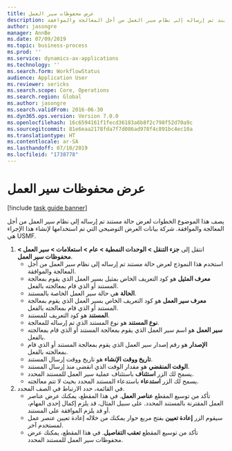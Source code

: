 ```yaml
---
title: عرض محفوظات سير العمل
description: يصف هذا الموضوع الخطوات لعرض حالة مستند تم إرساله إلى نظام سير العمل من أجل المعالجة والموافقة.
author: jasongre
manager: AnnBe
ms.date: 07/09/2019
ms.topic: business-process
ms.prod: ''
ms.service: dynamics-ax-applications
ms.technology: ''
ms.search.form: WorkflowStatus
audience: Application User
ms.reviewer: sericks
ms.search.scope: Core, Operations
ms.search.region: Global
ms.author: jasongre
ms.search.validFrom: 2016-06-30
ms.dyn365.ops.version: Version 7.0.0
ms.openlocfilehash: 16c6594161f1fecd36183a6b8f2c798f52d70a9c
ms.sourcegitcommit: 81e6eaa2178fda7f7d086ad978f4c891bc4ec10a
ms.translationtype: HT
ms.contentlocale: ar-SA
ms.lasthandoff: 07/10/2019
ms.locfileid: "1738778"
---
```

# <a name="view-workflow-history"></a>عرض محفوظات سير العمل

[!include [task guide banner](../../includes/task-guide-banner.md)]

يصف هذا الموضوع الخطوات لعرض حالة مستند تم إرساله إلى نظام سير العمل من أجل المعالجة والموافقة. شركة بيانات العرض التوضيحي التي تم استخدامها لإنشاء هذا الإجراء هي USMF.

1. انتقل إلى **جزء التنقل > الوحدات النمطية > عام > استعلامات > سير العمل > محفوظات سير العمل**.
    - استخدم هذا النموذج لعرض حالة مستند تم إرساله إلى نظام سير العمل من أجل المعالجة والموافقة.  
    - **معرف المثيل** هو كود التعريف الخاص بمثيل بسير العمل الذي يقوم بمعالجة المستند أو الذي قام بمعالجته بالفعل.  
    - **الحالة** هي حالة سير العمل الخاصة بالمستند.  
    - **معرف سير العمل** هو كود التعريف الخاص بسير العمل الذي يقوم بمعالجة المستند أو الذي قام بمعالجته بالفعل.  
    - **المستند** هو كود التعريف للمستند.  
    - **نوع المستند** هو نوع المستند الذي تم إرساله للمعالجة.  
    - **سير العمل** هو اسم سير العمل الذي يقوم بمعالجة المستند أو الذي قام بمعالجته بالفعل.  
    - **الإصدار** هو رقم إصدار سير العمل الذي يقوم بمعالجة المستند أو الذي قام بمعالجته بالفعل.  
    - **تاريخ ووقت الإنشاء** هو تاريخ ووقت إرسال المستند.  
    - **الوقت المنقضي** هو مقدار الوقت الذي انقضى منذ إرسال المستند.  
    - يسمح لك الزر **استئناف** باستئناف عملية سير العمل للمستند المحدد.  
    - يسمح لك الزر **استدعاء** باستدعاء المستند المحدد بحيث لا تتم معالجته.   
2. في القائمة، حدد الارتباط في الصف المحدد.
    - تأكد من توسيع المقطع **عناصر العمل**. في هذا المقطع، يمكنك عرض عناصر العمل المقترنة بالمستند المحدد. على سبيل المثال، قد يلزم إكمال إحدى المهام، أو قد يلزم الموافقة على المستند.  
    - سيقوم الزر **إعادة تعيين** بفتح مربع حوار يمكنك من خلاله إعادة تعيين عنصر عمل لمستخدم آخر.  
    - تأكد من توسيع المقطع **تعقب التفاصيل**. في هذا المقطع، يمكنك عرض محفوظات سير العمل للمستند المحدد.  

